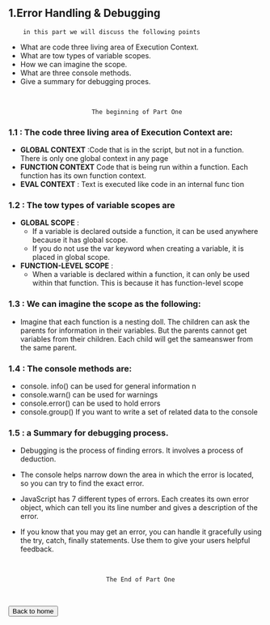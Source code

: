 ## 1.Error Handling & Debugging

        in this part we will discuss the following points

- What are code three living area of Execution Context. 
- What are tow types of variable scopes.
- How we can imagine the scope.
- What are three console methods.
- Give a summary for debugging proces.
<br/>

                           The beginning of Part One 

### 1.1 : The code three living area of Execution Context are:


- **GLOBAL CONTEXT** :Code that is in the script, but not in a function.
There is only one global context in any page
- **FUNCTION CONTEXT** Code that is being run within a function. Each function has its own function context.
- **EVAL CONTEXT** : Text is executed like code in an internal func tion

### 1.2 : The tow types of variable scopes are

- **GLOBAL SCOPE** :
    - If a variable is declared outside a function, it can
    be used anywhere because it has global scope.
    - If you do not use the var keyword when creating
a variable, it is placed in global scope.
- **FUNCTION-LEVEL SCOPE** :
    - When a variable is declared within a function, it can only be used within that function. This is because it has function-level scope


### 1.3 : We can imagine the scope as the following:

- Imagine that each function is a nesting doll. The children can ask the parents for information in their variables. But the parents cannot get variables from their children. Each child will get the sameanswer from the same parent.

### 1.4 : The console methods are:

- console. info() can be used for general information
n
- console.warn() can be used for warnings
- console.error() can be used to hold errors
- console.group() If you want to write a set of related data to the console

### 1.5 : a Summary for debugging process.

- Debugging is the process of finding errors. It involves a
process of deduction.

- The console helps narrow down the area in which the
error is located, so you can try to find the exact error.

- JavaScript has 7 different types of errors. Each creates
its own error object, which can tell you its line number
and gives a description of the error.

- If you know that you may get an error, you can handle
it gracefully using the try, catch, finally statements.
Use them to give your users helpful feedback.

<br/>
    
                               The End of Part One

<br>

<button name="button" onclick="https://jehadabuawwad.github.io/reading-notes/">Back to home</button>
